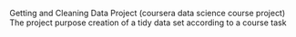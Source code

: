 Getting and Cleaning Data Project
(coursera data science course project)
The project purpose creation of a tidy data set according to a course task
